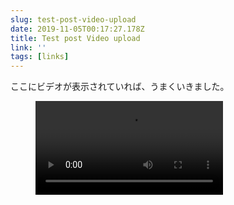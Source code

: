```yaml
---
slug: test-post-video-upload
date: 2019-11-05T00:17:27.178Z
title: Test post Video upload
link: ''
tags: [links]
---
```


ここにビデオが表示されていれば、うまくいきました。

<figure><video src="/videos/2019-11-05--test-post-video-upload-0.mp4" alt="darkmode.mp4"></video></figure>


